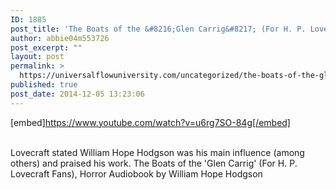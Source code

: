 ```yaml
---
ID: 1885
post_title: 'The Boats of the &#8216;Glen Carrig&#8217; (For H. P. Lovecraft Fans), Horror  by William Hope Hodgson'
author: abbie04m553726
post_excerpt: ""
layout: post
permalink: >
  https://universalflowuniversity.com/uncategorized/the-boats-of-the-glen-carrig-for-h-p-lovecraft-fans-horror-by-william-hope-hodgson/
published: true
post_date: 2014-12-05 13:23:06
---
```

[embed]https://www.youtube.com/watch?v=u6rg7SO-84g[/embed]</br></br>
<p>Lovecraft stated William Hope Hodgson was his main influence (among others) and praised his work.
The Boats of the 'Glen Carrig' (For H. P. Lovecraft Fans), Horror Audiobook by William Hope Hodgson</p>